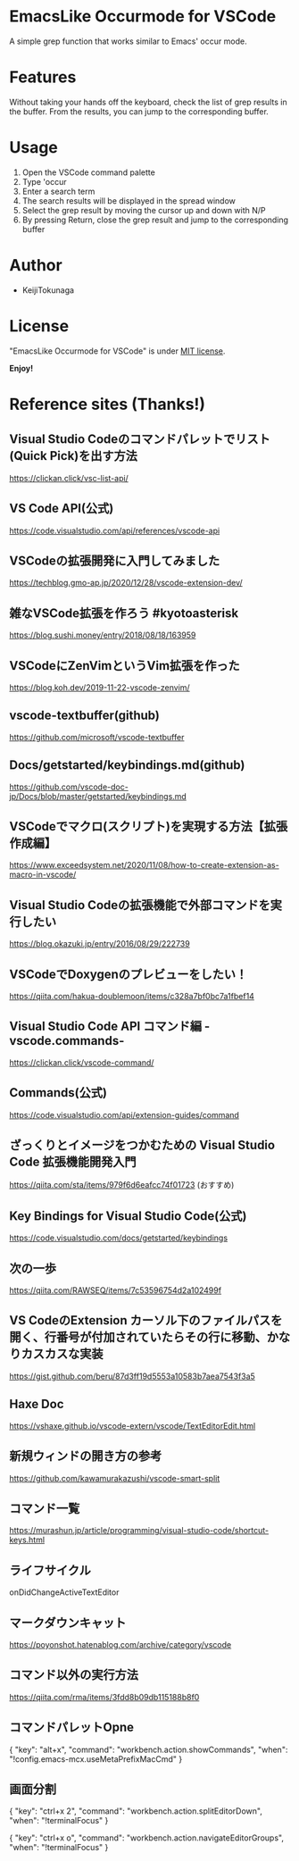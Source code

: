 # EmacsLike Occurmode for VSCode
 
 A simple grep function that works similar to Emacs' occur mode.
 
 
# Features
 
Without taking your hands off the keyboard, check the list of grep results in the buffer. From the results, you can jump to the corresponding buffer.
 

# Usage
 
1. Open the VSCode command palette  
1. Type 'occur
1. Enter a search term
1. The search results will be displayed in the spread window
1. Select the grep result by moving the cursor up and down with N/P
1. By pressing Return, close the grep result and jump to the corresponding buffer
 
# Author
 
* KeijiTokunaga
 
# License
 
"EmacsLike Occurmode for VSCode" is under [MIT license](https://en.wikipedia.org/wiki/MIT_License).

**Enjoy!**  

# Reference sites (Thanks!)

## Visual Studio Codeのコマンドパレットでリスト(Quick Pick)を出す方法
https://clickan.click/vsc-list-api/

## VS Code API(公式)
https://code.visualstudio.com/api/references/vscode-api

## VSCodeの拡張開発に入門してみました
https://techblog.gmo-ap.jp/2020/12/28/vscode-extension-dev/

## 雑なVSCode拡張を作ろう #kyotoasterisk
https://blog.sushi.money/entry/2018/08/18/163959

## VSCodeにZenVimというVim拡張を作った
https://blog.koh.dev/2019-11-22-vscode-zenvim/

## vscode-textbuffer(github)
https://github.com/microsoft/vscode-textbuffer

## Docs/getstarted/keybindings.md(github)
https://github.com/vscode-doc-jp/Docs/blob/master/getstarted/keybindings.md

## VSCodeでマクロ(スクリプト)を実現する方法【拡張作成編】
https://www.exceedsystem.net/2020/11/08/how-to-create-extension-as-macro-in-vscode/

## Visual Studio Codeの拡張機能で外部コマンドを実行したい
https://blog.okazuki.jp/entry/2016/08/29/222739

## VSCodeでDoxygenのプレビューをしたい！
https://qiita.com/hakua-doublemoon/items/c328a7bf0bc7a1fbef14

## Visual Studio Code API コマンド編 -vscode.commands-
https://clickan.click/vscode-command/

## Commands(公式)
https://code.visualstudio.com/api/extension-guides/command

## ざっくりとイメージをつかむための Visual Studio Code 拡張機能開発入門
https://qiita.com/sta/items/979f6d6eafcc74f01723 (おすすめ)

## Key Bindings for Visual Studio Code(公式)
https://code.visualstudio.com/docs/getstarted/keybindings

## 次の一歩
https://qiita.com/RAWSEQ/items/7c53596754d2a102499f

## VS CodeのExtension カーソル下のファイルパスを開く、行番号が付加されていたらその行に移動、かなりカスカスな実装
https://gist.github.com/beru/87d3ff19d5553a10583b7aea7543f3a5

## Haxe Doc
https://vshaxe.github.io/vscode-extern/vscode/TextEditorEdit.html

## 新規ウィンドの開き方の参考
https://github.com/kawamurakazushi/vscode-smart-split

## コマンド一覧
https://murashun.jp/article/programming/visual-studio-code/shortcut-keys.html

## ライフサイクル
onDidChangeActiveTextEditor

## マークダウンキャット
https://poyonshot.hatenablog.com/archive/category/vscode

## コマンド以外の実行方法
https://qiita.com/rma/items/3fdd8b09db115188b8f0

## コマンドパレットOpne
{
  "key": "alt+x",
  "command": "workbench.action.showCommands",
  "when": "!config.emacs-mcx.useMetaPrefixMacCmd"
}

## 画面分割
{
  "key": "ctrl+x 2",
  "command": "workbench.action.splitEditorDown",
  "when": "!terminalFocus"
}

{
  "key": "ctrl+x o",
  "command": "workbench.action.navigateEditorGroups",
  "when": "!terminalFocus"
}
